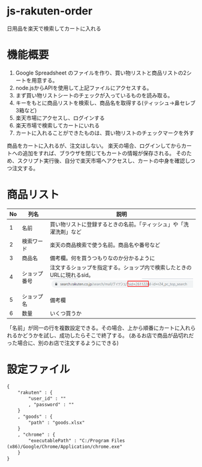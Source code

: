 # js-rakuten-order
日用品を楽天で検索してカートに入れる

# 機能概要

1. Google Spreadsheet のファイルを作り、買い物リストと商品リストの2シートを用意する。
1. node.jsからAPIを使用して上記ファイルにアクセスする。
1. まず買い物リストシートのチェックが入っているものを読み取る。
1. キーをもとに商品リストを検索し、商品名を取得する(ティッシュ→鼻セレブ3箱など)
1. 楽天市場にアクセスし、ログインする
1. 楽天市場で検索してカートにいれる
1. カートに入れることができたものは、買い物リストのチェックマークを外す

商品をカートに入れるが、注文はしない。
楽天の場合、ログインしてからカートへの追加をすれば、ブラウザを閉じてもカートの情報が保存される。
そのため、スクリプト実行後、自分で楽天市場へアクセスし、カートの中身を確認しつつ注文する。

# 商品リスト

|No|列名|説明|
|-|-|-|
|1|名前|買い物リストに登録するときの名前。「ティッシュ」や「洗濯洗剤」など|
|2|検索ワード|楽天の商品検索で使う名前。商品名や番号など|
|3|商品名|備考欄。何を買うつもりなのか分かるように|
|4|ショップ番号|注文するショップを指定する。ショップ内で検索したときのURLに現れるsid。<br> ![](doc/image01.png)|
|5|ショップ名|備考欄|
|6|数量|いくつ買うか|

「名前」が同一の行を複数設定できる。その場合、上から順番にカートに入れられるかどうかを試し、成功したらそこで終了する。
(あるお店で商品が品切れだった場合に、別のお店で注文するようにできる)

# 設定ファイル

```サンプル
{
    "rakuten" : {
        "user_id" : ""
        , "password" : ""
    }
    , "goods" : {
        "path" : "goods.xlsx"
    }
    , "chrome" : {
        "executablePath" : "C:/Program Files (x86)/Google/Chrome/Application/chrome.exe"
    }
}
```